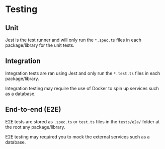# Testing

## Unit

Jest is the test runner and will only run the `*.spec.ts` files in each package/library for the unit tests.

## Integration

Integration tests are ran using Jest and only run the `*.test.ts` files in each package/library.

Integration testing may require the use of Docker to spin up services such as a database.

## End-to-end (E2E)

E2E tests are stored as `.spec.ts` or `test.ts` files in the `tests/e2e/` folder at the root any package/library.

E2E testing may required you to mock the external services such as a database.
